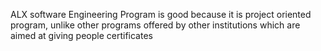 ALX software Engineering Program is good because it is project oriented program, unlike other programs offered by other institutions which are aimed at giving people certificates 
